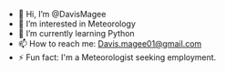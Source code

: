 - 👋 Hi, I’m @DavisMagee
- 👀 I’m interested in Meteorology
- 🌱 I’m currently learning Python
- 📫 How to reach me: Davis.magee01@gmail.com
- ⚡ Fun fact: I'm a Meteorologist seeking employment.

<!---
DavisMagee/DavisMagee is a ✨ special ✨ repository because its `README.md` (this file) appears on your GitHub profile.
You can click the Preview link to take a look at your changes.
--->
